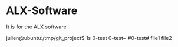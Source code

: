 # ALX-Software
It is for the ALX software

julien@ubuntu:/tmp/git_project$ 1s
0-test 0-test~ #0-test# file1 file2

